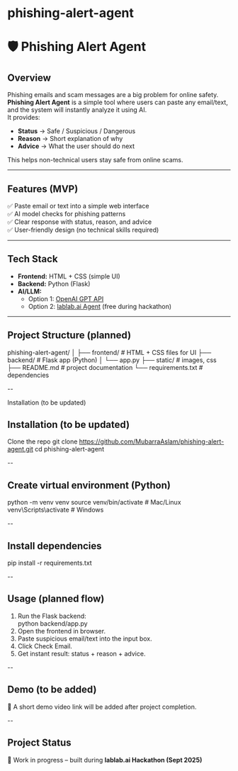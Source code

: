 # phishing-alert-agent
# 🛡️ Phishing Alert Agent

## Overview  
Phishing emails and scam messages are a big problem for online safety.  
**Phishing Alert Agent** is a simple tool where users can paste any email/text, and the system will instantly analyze it using AI.  
It provides:  
- **Status** → Safe / Suspicious / Dangerous  
- **Reason** → Short explanation of why  
- **Advice** → What the user should do next  

This helps non-technical users stay safe from online scams.  

---

## Features (MVP)  
✅ Paste email or text into a simple web interface  
✅ AI model checks for phishing patterns  
✅ Clear response with status, reason, and advice  
✅ User-friendly design (no technical skills required)  

---

## Tech Stack  
- **Frontend:** HTML + CSS (simple UI)  
- **Backend:** Python (Flask)  
- **AI/LLM:**  
  - Option 1: [OpenAI GPT API](https://platform.openai.com/)  
  - Option 2: [lablab.ai Agent](https://lablab.ai/) (free during hackathon)  

---

## Project Structure (planned)  
phishing-alert-agent/
│
├── frontend/        # HTML + CSS files for UI
├── backend/         # Flask app (Python)
│   └── app.py
├── static/          # images, css
├── README.md        # project documentation
└── requirements.txt # dependencies

--

Installation (to be updated)
## Installation (to be updated)
 Clone the repo
git clone https://github.com/MubarraAslam/phishing-alert-agent.git
cd phishing-alert-agent

--

## Create virtual environment (Python)
python -m venv venv
source venv/bin/activate   # Mac/Linux
venv\Scripts\activate      # Windows

--

## Install dependencies
pip install -r requirements.txt

--

## Usage (planned flow)
1. Run the Flask backend:  
   python backend/app.py
2. Open the frontend in browser.
3. Paste suspicious email/text into the input box.
4. Click Check Email.
5. Get instant result: status + reason + advice.

--

## Demo (to be added)
🚧 A short demo video link will be added after project completion.

--

## Project Status
🚧 Work in progress – built during **lablab.ai Hackathon (Sept 2025)**
